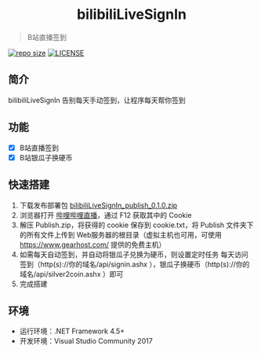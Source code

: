 <h1 align="center">bilibiliLiveSignIn</h1>

> B站直播签到

[![repo size](https://img.shields.io/github/repo-size/yiyungent/bilibiliLiveSignIn.svg?style=flat)]()
[![LICENSE](https://img.shields.io/github/license/yiyungent/bilibiliLiveSignIn.svg?style=flat)](https://mit-license.org/)

## 简介

bilibiliLiveSignIn 告别每天手动签到，让程序每天帮你签到

## 功能

- [x] B站直播签到
- [x] B站银瓜子换硬币

## 快速搭建

1. 下载发布部署包 <a href="https://github.com/yiyungent/bilibiliLiveSignIn/releases/download/v0.1.0/bilibiliLiveSignIn_publish_0.1.0.zip" target="_blank">bilibiliLiveSignIn_publish_0.1.0.zip</a>
2. 浏览器打开 <a href="https://live.bilibili.com/" target="_blank">哔哩哔哩直播</a>，通过 F12 获取其中的 Cookie
3. 解压 Publish.zip，将获得的 cookie 保存到 cookie.txt，将 Publish 文件夹下的所有文件上传到 Web服务器的根目录（虚拟主机也可用，可使用 https://www.gearhost.com/ 提供的免费主机）
4. 如需每天自动签到，并自动将银瓜子兑换为硬币，则设置定时任务 每天访问 签到（http(s)://你的域名/api/signin.ashx ），银瓜子换硬币（http(s)://你的域名/api/silver2coin.ashx ）即可
5. 完成搭建

## 环境

- 运行环境：.NET Framework 4.5+    
- 开发环境：Visual Studio Community 2017
